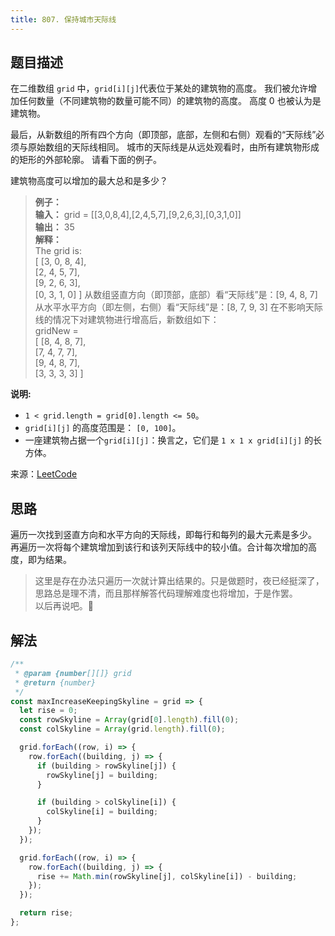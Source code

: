 ```yaml
---
title: 807. 保持城市天际线
---
```


## 题目描述

在二维数组 `grid` 中，`grid[i][j]`代表位于某处的建筑物的高度。 我们被允许增加任何数量（不同建筑物的数量可能不同）的建筑物的高度。 高度 0 也被认为是建筑物。

最后，从新数组的所有四个方向（即顶部，底部，左侧和右侧）观看的“天际线”必须与原始数组的天际线相同。 城市的天际线是从远处观看时，由所有建筑物形成的矩形的外部轮廓。 请看下面的例子。

建筑物高度可以增加的最大总和是多少？

> **例子：**  
> **输入：** grid = [[3,0,8,4],[2,4,5,7],[9,2,6,3],[0,3,1,0]]  
> **输出：** 35  
> **解释：**  
> The grid is:  
> [ [3, 0, 8, 4],  
> [2, 4, 5, 7],  
> [9, 2, 6, 3],  
> [0, 3, 1, 0] ]
> 从数组竖直方向（即顶部，底部）看“天际线”是：[9, 4, 8, 7]  
> 从水平水平方向（即左侧，右侧）看“天际线”是：[8, 7, 9, 3]
> 在不影响天际线的情况下对建筑物进行增高后，新数组如下：  
> gridNew =  
> [ [8, 4, 8, 7],  
> [7, 4, 7, 7],  
> [9, 4, 8, 7],  
> [3, 3, 3, 3] ]

**说明:**

- `1 < grid.length = grid[0].length <= 50`。
- `grid[i][j]` 的高度范围是： `[0, 100]`。
- 一座建筑物占据一个`grid[i][j]`：换言之，它们是 `1 x 1 x grid[i][j]` 的长方体。

来源：[LeetCode](https://leetcode-cn.com/problems/max-increase-to-keep-city-skyline)

## 思路

遍历一次找到竖直方向和水平方向的天际线，即每行和每列的最大元素是多少。  
再遍历一次将每个建筑增加到该行和该列天际线中的较小值。合计每次增加的高度，即为结果。

> 这里是存在办法只遍历一次就计算出结果的。只是做题时，夜已经挺深了，思路总是理不清，而且那样解答代码理解难度也将增加，于是作罢。  
> 以后再说吧。🤠

## 解法

```js
/**
 * @param {number[][]} grid
 * @return {number}
 */
const maxIncreaseKeepingSkyline = grid => {
  let rise = 0;
  const rowSkyline = Array(grid[0].length).fill(0);
  const colSkyline = Array(grid.length).fill(0);

  grid.forEach((row, i) => {
    row.forEach((building, j) => {
      if (building > rowSkyline[j]) {
        rowSkyline[j] = building;
      }

      if (building > colSkyline[i]) {
        colSkyline[i] = building;
      }
    });
  });

  grid.forEach((row, i) => {
    row.forEach((building, j) => {
      rise += Math.min(rowSkyline[j], colSkyline[i]) - building;
    });
  });

  return rise;
};
```
